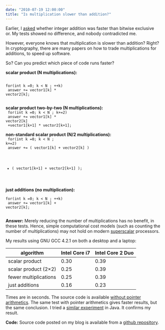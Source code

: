 ```yaml
---
date: "2010-07-19 12:00:00"
title: "Is multiplication slower than addition?"
---
```




Earlier, I [asked](/lemire/blog/2010/03/12/which-is-fastest-integer-addition-or-xor/) whether integer addition was faster than bitwise exclusive or. My tests showed no difference, and nobody contradicted me.

However, everyone knows that multiplication is slower than addition? Right? In cryptography, there are many papers on how to trade multiplications for additions, to speed up software.

So? Can you predict which piece of code runs faster?

__scalar product (N multiplications):__<br/>
<code><br/>
for(int k =0; k &lt; N ; ++k)<br/>
answer += vector1[k] * vector2[k];<br/>
</code>

__scalar product two-by-two (N multiplications):__<br/>
<code> for(int k =0; k &lt; N ; k+=2)<br/>
answer += vector1[k] * vector2[k]<br/>
+vector1[k+1] * vector2[k+1];</code>

__non-standard scalar product (N/2 multiplications):__<code><br/>
for(int k =0; k &lt; N ; k+=2)<br/>
answer += ( vector1[k] + vector2[k] )<br/>
* ( vector1[k+1] + vector2[k+1] );<br/>
</code>

__just additions (no multiplication):__<code><br/>
for(int k =0; k &lt; N ; ++k)<br/>
answer += vector1[k] + vector2[k];<br/>
</code>

__Answer:__ Merely reducing the number of multiplications has no benefit, in these tests. Hence, simple computational cost models (such as counting the number of multiplications) may not hold on modern [superscalar](https://en.wikipedia.org/wiki/Superscalar) processors.

My results using GNU GCC 4.2.1 on both a desktop and a laptop:

algorithm                |Intel Core i7            |Intel Core 2 Duo         |
-------------------------|-------------------------|-------------------------|
scalar product           |0.30                     |0.39                     |
scalar product (2&#215;2) |0.25                     |0.39                     |
fewer multiplications    |0.25                     |0.39                     |
just additions           |0.16                     |0.23                     |


Times are in seconds. The source code is available [without pointer arithmetics](http://pastebin.com/cdMMLMZm). The same test with pointer arithmetics gives faster results, but the same conclusion. I tried a [similar experiment](http://pastebin.com/YxfVcvue) in Java. It confirms my result.

__Code:__ Source code posted on my blog is available from a [github repository](https://github.com/lemire/Code-used-on-Daniel-Lemire-s-blog).

